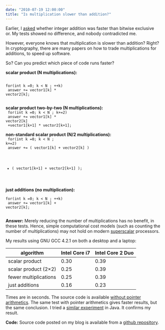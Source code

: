 ```yaml
---
date: "2010-07-19 12:00:00"
title: "Is multiplication slower than addition?"
---
```




Earlier, I [asked](/lemire/blog/2010/03/12/which-is-fastest-integer-addition-or-xor/) whether integer addition was faster than bitwise exclusive or. My tests showed no difference, and nobody contradicted me.

However, everyone knows that multiplication is slower than addition? Right? In cryptography, there are many papers on how to trade multiplications for additions, to speed up software.

So? Can you predict which piece of code runs faster?

__scalar product (N multiplications):__<br/>
<code><br/>
for(int k =0; k &lt; N ; ++k)<br/>
answer += vector1[k] * vector2[k];<br/>
</code>

__scalar product two-by-two (N multiplications):__<br/>
<code> for(int k =0; k &lt; N ; k+=2)<br/>
answer += vector1[k] * vector2[k]<br/>
+vector1[k+1] * vector2[k+1];</code>

__non-standard scalar product (N/2 multiplications):__<code><br/>
for(int k =0; k &lt; N ; k+=2)<br/>
answer += ( vector1[k] + vector2[k] )<br/>
* ( vector1[k+1] + vector2[k+1] );<br/>
</code>

__just additions (no multiplication):__<code><br/>
for(int k =0; k &lt; N ; ++k)<br/>
answer += vector1[k] + vector2[k];<br/>
</code>

__Answer:__ Merely reducing the number of multiplications has no benefit, in these tests. Hence, simple computational cost models (such as counting the number of multiplications) may not hold on modern [superscalar](https://en.wikipedia.org/wiki/Superscalar) processors.

My results using GNU GCC 4.2.1 on both a desktop and a laptop:

algorithm                |Intel Core i7            |Intel Core 2 Duo         |
-------------------------|-------------------------|-------------------------|
scalar product           |0.30                     |0.39                     |
scalar product (2&#215;2) |0.25                     |0.39                     |
fewer multiplications    |0.25                     |0.39                     |
just additions           |0.16                     |0.23                     |


Times are in seconds. The source code is available [without pointer arithmetics](http://pastebin.com/cdMMLMZm). The same test with pointer arithmetics gives faster results, but the same conclusion. I tried a [similar experiment](http://pastebin.com/YxfVcvue) in Java. It confirms my result.

__Code:__ Source code posted on my blog is available from a [github repository](https://github.com/lemire/Code-used-on-Daniel-Lemire-s-blog).

